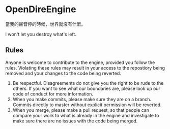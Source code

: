 # OpenDireEngine
當我的聲音停的時候，世界就沒有什麽。

I won't let you destroy what's left.

## Rules

Anyone is welcome to contribute to the engine, provided you follow the rules. Violating these rules may result in your access to the repostiory being removed and your changes to the code being reverted.

1. Be respectful. Disagreements do not give you the right to be rude to the others. If you want to see what our boundaries are, please look up our code of conduct for more information.
2. When you make commits, please make sure they are on a branch. Commits directly to master without explicit permission will be reverted.
3. When you merge, please make a pull request, so that people can compare your work to what is already in the engine and investigate to make sure there are no issues with the code being merged.
